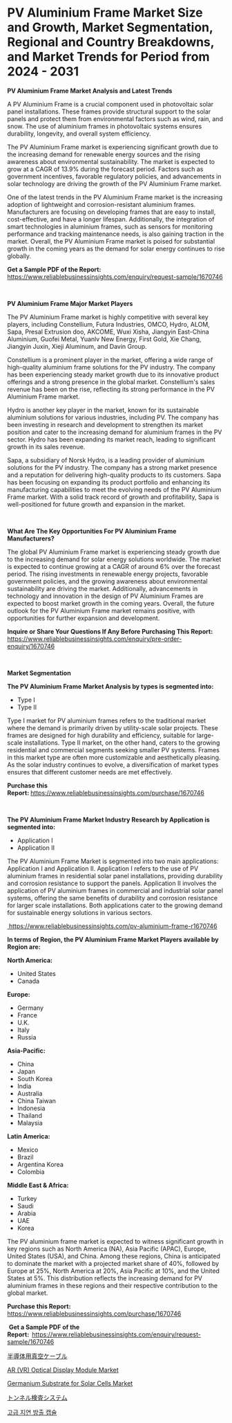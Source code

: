 <p><h1>PV Aluminium Frame Market Size and Growth, Market Segmentation, Regional and Country Breakdowns, and Market Trends for Period from 2024 -  2031</h1></p><p><strong>PV Aluminium Frame Market Analysis and Latest Trends</strong></p>
<p><p>A PV Aluminium Frame is a crucial component used in photovoltaic solar panel installations. These frames provide structural support to the solar panels and protect them from environmental factors such as wind, rain, and snow. The use of aluminium frames in photovoltaic systems ensures durability, longevity, and overall system efficiency.</p><p>The PV Aluminium Frame market is experiencing significant growth due to the increasing demand for renewable energy sources and the rising awareness about environmental sustainability. The market is expected to grow at a CAGR of 13.9% during the forecast period. Factors such as government incentives, favorable regulatory policies, and advancements in solar technology are driving the growth of the PV Aluminium Frame market.</p><p>One of the latest trends in the PV Aluminium Frame market is the increasing adoption of lightweight and corrosion-resistant aluminium frames. Manufacturers are focusing on developing frames that are easy to install, cost-effective, and have a longer lifespan. Additionally, the integration of smart technologies in aluminium frames, such as sensors for monitoring performance and tracking maintenance needs, is also gaining traction in the market. Overall, the PV Aluminium Frame market is poised for substantial growth in the coming years as the demand for solar energy continues to rise globally.</p></p>
<p><strong>Get a Sample PDF of the Report:&nbsp;</strong> <a href="https://www.reliablebusinessinsights.com/enquiry/request-sample/1670746">https://www.reliablebusinessinsights.com/enquiry/request-sample/1670746</a></p>
<p>&nbsp;</p>
<p><strong>PV Aluminium Frame Major Market Players</strong></p>
<p><p>The PV Aluminium Frame market is highly competitive with several key players, including Constellium, Futura Industries, OMCO, Hydro, ALOM, Sapa, Presal Extrusion doo, AKCOME, Wuxi Xisha, Jiangyin East-China Aluminium, Guofei Metal, Yuanlv New Energy, First Gold, Xie Chang, Jiangyin Juxin, Xieji Aluminum, and Davin Group.</p><p>Constellium is a prominent player in the market, offering a wide range of high-quality aluminium frame solutions for the PV industry. The company has been experiencing steady market growth due to its innovative product offerings and a strong presence in the global market. Constellium's sales revenue has been on the rise, reflecting its strong performance in the PV Aluminium Frame market.</p><p>Hydro is another key player in the market, known for its sustainable aluminium solutions for various industries, including PV. The company has been investing in research and development to strengthen its market position and cater to the increasing demand for aluminium frames in the PV sector. Hydro has been expanding its market reach, leading to significant growth in its sales revenue.</p><p>Sapa, a subsidiary of Norsk Hydro, is a leading provider of aluminium solutions for the PV industry. The company has a strong market presence and a reputation for delivering high-quality products to its customers. Sapa has been focusing on expanding its product portfolio and enhancing its manufacturing capabilities to meet the evolving needs of the PV Aluminium Frame market. With a solid track record of growth and profitability, Sapa is well-positioned for future growth and expansion in the market.</p></p>
<p>&nbsp;</p>
<p><strong>What Are The Key Opportunities For PV Aluminium Frame Manufacturers?</strong></p>
<p><p>The global PV Aluminium Frame market is experiencing steady growth due to the increasing demand for solar energy solutions worldwide. The market is expected to continue growing at a CAGR of around 6% over the forecast period. The rising investments in renewable energy projects, favorable government policies, and the growing awareness about environmental sustainability are driving the market. Additionally, advancements in technology and innovation in the design of PV Aluminium Frames are expected to boost market growth in the coming years. Overall, the future outlook for the PV Aluminium Frame market remains positive, with opportunities for further expansion and development.</p></p>
<p><strong>Inquire or Share Your Questions If Any Before Purchasing This Report:</strong> <a href="https://www.reliablebusinessinsights.com/enquiry/pre-order-enquiry/1670746">https://www.reliablebusinessinsights.com/enquiry/pre-order-enquiry/1670746</a></p>
<p>&nbsp;</p>
<p><strong>Market Segmentation</strong></p>
<p><strong>The PV Aluminium Frame Market Analysis by types is segmented into:</strong></p>
<p><ul><li>Type I</li><li>Type II</li></ul></p>
<p><p>Type I market for PV aluminium frames refers to the traditional market where the demand is primarily driven by utility-scale solar projects. These frames are designed for high durability and efficiency, suitable for large-scale installations. Type II market, on the other hand, caters to the growing residential and commercial segments seeking smaller PV systems. Frames in this market type are often more customizable and aesthetically pleasing. As the solar industry continues to evolve, a diversification of market types ensures that different customer needs are met effectively.</p></p>
<p><strong>Purchase this Report:&nbsp;</strong><a href="https://www.reliablebusinessinsights.com/purchase/1670746">https://www.reliablebusinessinsights.com/purchase/1670746</a></p>
<p>&nbsp;</p>
<p><strong>The PV Aluminium Frame Market Industry Research by Application is segmented into:</strong></p>
<p><ul><li>Application I</li><li>Application II</li></ul></p>
<p><p>The PV Aluminium Frame Market is segmented into two main applications: Application I and Application II. Application I refers to the use of PV aluminium frames in residential solar panel installations, providing durability and corrosion resistance to support the panels. Application II involves the application of PV aluminium frames in commercial and industrial solar panel systems, offering the same benefits of durability and corrosion resistance for larger scale installations. Both applications cater to the growing demand for sustainable energy solutions in various sectors.</p></p>
<p><a href="https://www.reliablebusinessinsights.com/pv-aluminium-frame-r1670746">&nbsp;https://www.reliablebusinessinsights.com/pv-aluminium-frame-r1670746</a></p>
<p><strong>In terms of Region, the PV Aluminium Frame Market Players available by Region are:</strong></p>
<p>
    <p> <strong> North America: </strong>
        <ul>
            <li>United States</li>
            <li>Canada</li>
        </ul>
        </p> 
    <p> <strong> Europe: </strong>
        <ul>
            <li>Germany</li>
            <li>France</li>
            <li>U.K.</li>
            <li>Italy</li>
            <li>Russia</li>
        </ul>
        </p> 
    <p> <strong> Asia-Pacific: </strong>
        <ul>
            <li>China</li>
            <li>Japan</li>
            <li>South Korea</li>
            <li>India</li>
            <li>Australia</li>
            <li>China Taiwan</li>
            <li>Indonesia</li>
            <li>Thailand</li>
            <li>Malaysia</li>
        </ul>
        </p> 
    <p> <strong> Latin America: </strong>
        <ul>
            <li>Mexico</li>
            <li>Brazil</li>
            <li>Argentina Korea</li>
            <li>Colombia</li>
        </ul>
        </p> 
    <p> <strong> Middle East & Africa: </strong>
        <ul>
            <li>Turkey</li>
            <li>Saudi</li>
            <li>Arabia</li>
            <li>UAE</li>
            <li>Korea</li>
        </ul>
    </p>
    </p>
<p><p>The PV aluminium frame market is expected to witness significant growth in key regions such as North America (NA), Asia Pacific (APAC), Europe, United States (USA), and China. Among these regions, China is anticipated to dominate the market with a projected market share of 40%, followed by Europe at 25%, North America at 20%, Asia Pacific at 10%, and the United States at 5%. This distribution reflects the increasing demand for PV aluminium frames in these regions and their respective contribution to the global market.</p></p>
<p><strong>Purchase this Report: </strong><a href="https://www.reliablebusinessinsights.com/purchase/1670746">https://www.reliablebusinessinsights.com/purchase/1670746</a></p>
<p>&nbsp;<strong>Get a Sample PDF of the Report:&nbsp;&nbsp;</strong><a href="https://www.reliablebusinessinsights.com/enquiry/request-sample/1670746">https://www.reliablebusinessinsights.com/enquiry/request-sample/1670746</a></p>
<p><strong></strong></p>
<p><p><a href="https://github.com/reliezer65/Market-Research-Report-List-1/blob/main/3181924106656.md">半導体用真空ケーブル</a></p><p><a href="https://issuu.com/reportprime-2/docs/ar-vr-optical-display-module-market-size-2030.pptx">AR (VR) Optical Display Module Market</a></p><p><a href="https://issuu.com/reportprime-2/docs/germanium-substrate-for-solar-cells-market-size-20">Germanium Substrate for Solar Cells Market</a></p><p><a href="https://github.com/tanyaali3/Market-Research-Report-List-1/blob/main/5500808106657.md">トンネル検査システム</a></p><p><a href="https://github.com/hzumrdvas204296/Market-Research-Report-List-2/blob/main/8927007100574.md">고급 지연 방출 캡슐</a></p></p>